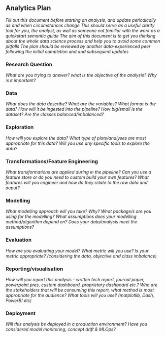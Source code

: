 ## Analytics Plan

*Fill out this document before starting an analysis, and update periodically as and when circumstances change*
*This should serve as a useful clarity tool for you, the analyst, as well as someone not familiar with the work as a quickstart semantic guide*
*The aim of this document is to get you thinking about the whole data science process and help you to avoid some common pitfalls*
*The plan should be reviewed by another data-experienced peer following the initial completion and and subsequent updates*

### Research Question

*What are you trying to answer?*
*what is the objective of the analysis?*
*Why is it important?*

### Data

*What does the data describe? What are the variables?*
*What format is the data?*
*How will it be ingested into the pipeline?*
*How big/small is the dataset?*
*Are the classes balanced/imbalanced?*

### Exploration

*How will you explore the data?*
*What type of plots/analyses are most appropriate for this data?*
*Will you use any specific tools to explore the data?*

### Transformations/Feature Engineering

*What transformations are applied during in the pipeline?*
*Can you use a feature store or do you need to custom build your own features?*
*What features will you engineer and how do they relate to the raw data and ouput?*

### Modelling

*What modelling approach will you take? Why?*
*What package/s are you using for the modelling?*
*What assumptions does your modelling method/algorithm depend on?*
*Does your data/analysis meet the assumptions?*

### Evaluation

*How are you evaluating your model?*
*What metric will you use?*
*Is your metric appropriate? (considering the data, objective and class imbalance)*

### Reporting/visualisation

*How will you report this analysis - written tech report, journal paper, powerpoint pres, custom dashboard, proprietary dashboard etc.?*
*Who are the stakeholders that will be consuming this report, what method is most appropriate for the audience?*
*What tools will you use? (matplotlib, Dash, PowerBI etc)*

### Deployment

*Will this analysis be deployed in a production environment?* 
*Have you considered model monitoring, concept drift & MLOps?*